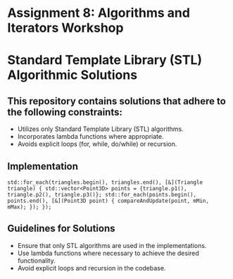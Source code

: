 ﻿# Assignment 8: Algorithms and Iterators Workshop #
# Standard Template Library (STL) Algorithmic Solutions #
## This repository contains solutions that adhere to the following constraints: ##
* Utilizes only Standard Template Library (STL) algorithms.
* Incorporates lambda functions where appropriate.
* Avoids explicit loops (for, while, do/while) or recursion.

## Implementation ##
`std::for_each(triangles.begin(), triangles.end(), [&](Triangle triangle) {
    std::vector<Point3D> points = {triangle.p1(), triangle.p2(), triangle.p3()};
    std::for_each(points.begin(), points.end(), [&](Point3D point) {
        compareAndUpdate(point, mMin, mMax);
    });
});`


## Guidelines for Solutions ##
* Ensure that only STL algorithms are used in the implementations.
* Use lambda functions where necessary to achieve the desired functionality.
* Avoid explicit loops and recursion in the codebase.
